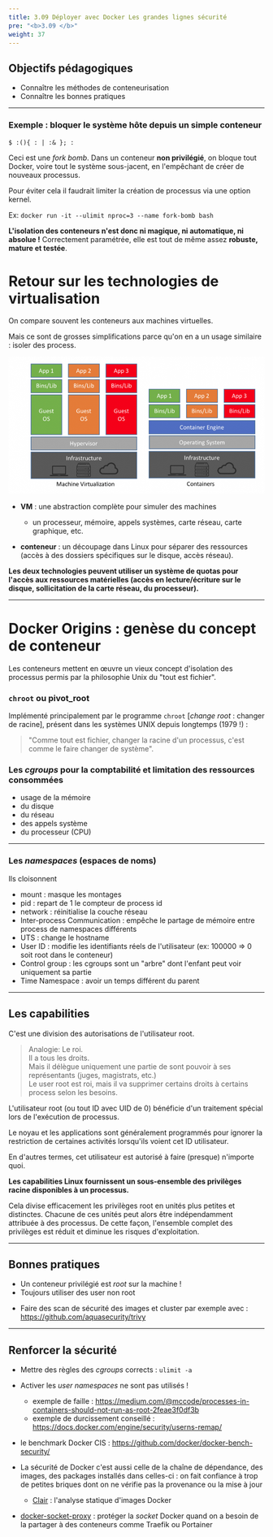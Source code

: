 ```yaml
---
title: 3.09 Déployer avec Docker Les grandes lignes sécurité
pre: "<b>3.09 </b>"
weight: 37
---
```


## Objectifs pédagogiques
  - Connaître les méthodes de conteneurisation
  - Connaître les bonnes pratiques
 
---

### Exemple : bloquer le système hôte depuis un simple conteneur

```shell
$ :(){ : | :& }; :
``` 

Ceci est une _fork bomb_. Dans un conteneur **non privilégié**, on bloque tout Docker, voire tout le système sous-jacent, en l'empêchant de créer de nouveaux processus.


Pour éviter cela il faudrait limiter la création de processus via une option kernel.

Ex: `docker run -it --ulimit nproc=3 --name fork-bomb bash`

**L'isolation des conteneurs n'est donc ni magique, ni automatique, ni absolue !**
Correctement paramétrée, elle est tout de même assez **robuste, mature et testée**.


# Retour sur les technologies de virtualisation

On compare souvent les conteneurs aux machines virtuelles. 

Mais ce sont de grosses simplifications parce qu'on en a un usage similaire : isoler des process.


![](../assets/images/vm_vs_containers.png)

- **VM** : une abstraction complète pour simuler des machines

  - un processeur, mémoire, appels systèmes, carte réseau, carte graphique, etc.

- **conteneur** : un découpage dans Linux pour séparer des ressources (accès à des dossiers spécifiques sur le disque, accès réseau).

**Les deux technologies peuvent utiliser un système de quotas pour l'accès aux ressources matérielles (accès en lecture/écriture sur le disque, sollicitation de la carte réseau, du processeur).**

---

# Docker Origins : genèse du concept de **conteneur**

Les conteneurs mettent en œuvre un vieux concept d'isolation des processus permis par la philosophie Unix du "tout est fichier".


### `chroot` ou pivot_root

Implémenté principalement par le programme `chroot` [*change root* : changer de racine], présent dans les systèmes UNIX depuis longtemps (1979 !) :

  > "Comme tout est fichier, changer la racine d'un processus, c'est comme le faire changer de système".

### Les _cgroups_ pour la comptabilité et limitation des ressources consommées


  - usage de la mémoire
  - du disque
  - du réseau
  - des appels système
  - du processeur (CPU)

---

### Les _namespaces_ (espaces de noms)

Ils  cloisonnent 
- mount : masque les montages 
- pid : repart de 1 le compteur de process id
- network : réinitialise la couche réseau 
- Inter-process Communication : empêche le partage de mémoire entre process de namespaces différents 
- UTS : change le hostname
- User ID : modifie les identifiants réels de l'utilisateur (ex: 100000 => 0 soit root dans le conteneur) 
- Control group : les cgroups sont un "arbre" dont l'enfant peut voir uniquement sa partie
- Time Namespace : avoir un temps différent du parent

---

## Les capabilities 

C'est une division des autorisations de l'utilisateur root.

> Analogie: Le roi.  
> Il a tous les droits.  
> Mais il délègue uniquement une partie de sont pouvoir à ses représentants (juges, magistrats, etc.)  
> Le user root est roi, mais il va supprimer certains droits à certains process selon les besoins.

L'utilisateur root (ou tout ID avec UID de 0) bénéficie d'un traitement spécial lors de l'exécution de processus. 

Le noyau et les applications sont généralement programmés pour ignorer la restriction de certaines activités lorsqu'ils voient cet ID utilisateur. 

En d'autres termes, cet utilisateur est autorisé à faire (presque) n'importe quoi.

**Les capabilities Linux fournissent un sous-ensemble des privilèges racine disponibles à un processus.** 

Cela divise efficacement les privilèges root en unités plus petites et distinctes. Chacune de ces unités peut alors être indépendamment attribuée à des processus. De cette façon, l'ensemble complet des privilèges est réduit et diminue les risques d'exploitation.


---

## Bonnes pratiques 

* Un conteneur privilégié est _root_ sur la machine !
* Toujours utiliser des user non root
<!-- * Monter au maximum en read only (un fichier binaire pirate est visible au milieu d'images) -->
* Faire des scan de sécurité des images et cluster par exemple avec : https://github.com/aquasecurity/trivy

--- 

## Renforcer la sécurité
- Mettre des règles  des _cgroups_ corrects : `ulimit -a`

- Activer les _user namespaces_ ne sont pas utilisés !
  - exemple de faille : <https://medium.com/@mccode/processes-in-containers-should-not-run-as-root-2feae3f0df3b>
  - exemple de durcissement conseillé : <https://docs.docker.com/engine/security/userns-remap/>
- le benchmark Docker CIS : <https://github.com/docker/docker-bench-security/>

- La sécurité de Docker c'est aussi celle de la chaîne de dépendance, des images, des packages installés dans celles-ci : on fait confiance à trop de petites briques dont on ne vérifie pas la provenance ou la mise à jour

  - [Clair](https://github.com/quay/clair) : l'analyse statique d'images Docker

- [docker-socket-proxy](https://github.com/Tecnativa/docker-socket-proxy) : protéger la _socket_ Docker quand on a besoin de la partager à des conteneurs comme Traefik ou Portainer

